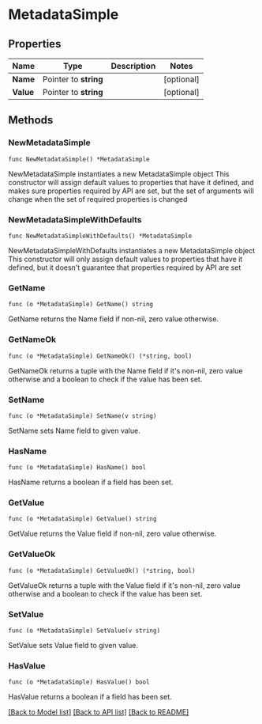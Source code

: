 # MetadataSimple

## Properties

Name | Type | Description | Notes
------------ | ------------- | ------------- | -------------
**Name** | Pointer to **string** |  | [optional] 
**Value** | Pointer to **string** |  | [optional] 

## Methods

### NewMetadataSimple

`func NewMetadataSimple() *MetadataSimple`

NewMetadataSimple instantiates a new MetadataSimple object
This constructor will assign default values to properties that have it defined,
and makes sure properties required by API are set, but the set of arguments
will change when the set of required properties is changed

### NewMetadataSimpleWithDefaults

`func NewMetadataSimpleWithDefaults() *MetadataSimple`

NewMetadataSimpleWithDefaults instantiates a new MetadataSimple object
This constructor will only assign default values to properties that have it defined,
but it doesn't guarantee that properties required by API are set

### GetName

`func (o *MetadataSimple) GetName() string`

GetName returns the Name field if non-nil, zero value otherwise.

### GetNameOk

`func (o *MetadataSimple) GetNameOk() (*string, bool)`

GetNameOk returns a tuple with the Name field if it's non-nil, zero value otherwise
and a boolean to check if the value has been set.

### SetName

`func (o *MetadataSimple) SetName(v string)`

SetName sets Name field to given value.

### HasName

`func (o *MetadataSimple) HasName() bool`

HasName returns a boolean if a field has been set.

### GetValue

`func (o *MetadataSimple) GetValue() string`

GetValue returns the Value field if non-nil, zero value otherwise.

### GetValueOk

`func (o *MetadataSimple) GetValueOk() (*string, bool)`

GetValueOk returns a tuple with the Value field if it's non-nil, zero value otherwise
and a boolean to check if the value has been set.

### SetValue

`func (o *MetadataSimple) SetValue(v string)`

SetValue sets Value field to given value.

### HasValue

`func (o *MetadataSimple) HasValue() bool`

HasValue returns a boolean if a field has been set.


[[Back to Model list]](../README.md#documentation-for-models) [[Back to API list]](../README.md#documentation-for-api-endpoints) [[Back to README]](../README.md)


